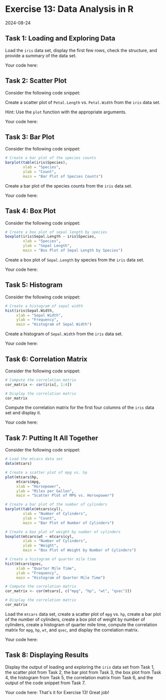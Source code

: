 # Exercise 13: Data Analysis in R
2024-08-24


## Task 1: Loading and Exploring Data


Load the `iris` data set, display the first few rows, check the structure,
and provide a summary of the data set.

Your code here:
## Task 2: Scatter Plot

Consider the following code snippet:


Create a scatter plot of `Petal.Length` vs. `Petal.Width` from the `iris`
data set.

Hint: Use the `plot` function with the appropriate arguments.

Your code here:
## Task 3: Bar Plot

Consider the following code snippet:

```r
# Create a bar plot of the species counts
barplot(table(iris$Species),
        xlab = "Species",
        ylab = "Count",
        main = "Bar Plot of Species Counts")
```

Create a bar plot of the species counts from the `iris` data set.

Your code here:
## Task 4: Box Plot

Consider the following code snippet:

```r
# Create a box plot of sepal length by species
boxplot(iris$Sepal.Length ~ iris$Species,
        xlab = "Species",
        ylab = "Sepal Length",
        main = "Box Plot of Sepal Length by Species")
```

Create a box plot of `Sepal.Length` by species from the `iris` data set.

Your code here:
## Task 5: Histogram

Consider the following code snippet:

```r
# Create a histogram of sepal width
hist(iris$Sepal.Width,
     xlab = "Sepal Width",
     ylab = "Frequency",
     main = "Histogram of Sepal Width")
```

Create a histogram of `Sepal.Width` from the `iris` data set.

Your code here:
## Task 6: Correlation Matrix

Consider the following code snippet:

```r
# Compute the correlation matrix
cor_matrix <- cor(iris[, 1:4])

# Display the correlation matrix
cor_matrix
```

Compute the correlation matrix for the first four columns of the `iris` data
set and display it.

Your code here:
## Task 7: Putting It All Together

Consider the following code snippet:

```r
# Load the mtcars data set
data(mtcars)

# Create a scatter plot of mpg vs. hp
plot(mtcars$hp,
     mtcars$mpg,
     xlab = "Horsepower",
     ylab = "Miles per Gallon",
     main = "Scatter Plot of MPG vs. Horsepower")

# Create a bar plot of the number of cylinders
barplot(table(mtcars$cyl),
        xlab = "Number of Cylinders",
        ylab = "Count",
        main = "Bar Plot of Number of Cylinders")

# Create a box plot of weight by number of cylinders
boxplot(mtcars$wt ~ mtcars$cyl,
        xlab = "Number of Cylinders",
        ylab = "Weight",
        main = "Box Plot of Weight by Number of Cylinders")

# Create a histogram of quarter mile time
hist(mtcars$qsec,
     xlab = "Quarter Mile Time",
     ylab = "Frequency",
     main = "Histogram of Quarter Mile Time")

# Compute the correlation matrix
cor_matrix <- cor(mtcars[, c("mpg", "hp", "wt", "qsec")])

# Display the correlation matrix
cor_matrix
```

Load the `mtcars` data set, create a scatter plot of `mpg` vs. `hp`, create a
bar plot of the number of cylinders, create a box plot of weight by number of
cylinders, create a histogram of quarter mile time, compute the correlation
matrix for `mpg`, `hp`, `wt`, and `qsec`, and display the correlation matrix.

Your code here:
## Task 8: Displaying Results

Display the output of loading and exploring the `iris` data set from Task 1,
the scatter plot from Task 2, the bar plot from Task 3, the box plot from
Task 4, the histogram from Task 5, the correlation matrix from Task 6, and
the output of the code snippet from Task 7.

Your code here:
That's it for Exercise 13! Great job!
